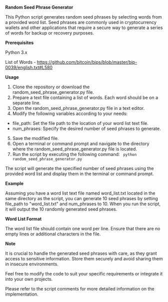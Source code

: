 **Random Seed Phrase Generator**

This Python script generates random seed phrases by selecting words from a provided word list. Seed phrases are commonly used in cryptocurrency wallets and other applications that require a secure way to generate a series of words for backup or recovery purposes.

**Prerequisites**

Python 3.x

List of Words - https://github.com/bitcoin/bips/blob/master/bip-0039/english.txt#L580

**Usage**
1. Clone the repository or download the random_seed_phrase_generator.py file.
2. Prepare a text file containing a list of words. Each word should be on a separate line.
3. Open the random_seed_phrase_generator.py file in a text editor.
4. Modify the following variables according to your needs:
- file_path: Set the file path to the location of your word list text file.
- num_phrases: Specify the desired number of seed phrases to generate.
5. Save the modified file.
6. Open a terminal or command prompt and navigate to the directory where the random_seed_phrase_generator.py file is located.
7. Run the script by executing the following command:
``` python random_seed_phrase_generator.py```


The script will generate the specified number of seed phrases using the provided word list and display them in the terminal or command prompt.

**Example**

Assuming you have a word list text file named word_list.txt located in the same directory as the script, you can generate 10 seed phrases by setting file_path to "word_list.txt" and num_phrases to 10. When you run the script, it will output the 10 randomly generated seed phrases.

**Word List Format**

The word list file should contain one word per line. Ensure that there are no empty lines or additional characters in the file.

**Note**

It is crucial to handle the generated seed phrases with care, as they grant access to sensitive information. Store them securely and avoid sharing them in insecure environments.

Feel free to modify the code to suit your specific requirements or integrate it into your own projects.

Please refer to the script comments for more detailed information on the implementation.
